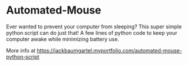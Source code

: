 # Automated-Mouse
Ever wanted to prevent your computer from sleeping? This super simple python script can do just that! A few lines of python code to keep your computer awake while minimizing battery use.

More info at https://jackbaumgartel.myportfolio.com/automated-mouse-python-script
